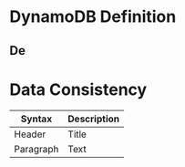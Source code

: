 
# DynamoDB Definition

## De

# Data Consistency


| Syntax | Description |
| ----------- | ----------- |
| Header | Title |
| Paragraph | Text |
